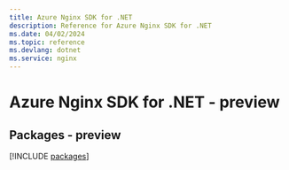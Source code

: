 ```yaml
---
title: Azure Nginx SDK for .NET
description: Reference for Azure Nginx SDK for .NET
ms.date: 04/02/2024
ms.topic: reference
ms.devlang: dotnet
ms.service: nginx
---
```

# Azure Nginx SDK for .NET - preview
## Packages - preview
[!INCLUDE [packages](nginx-index.md)]